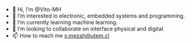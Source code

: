 - 👋 Hi, I’m @Vito-MH
- 👀 I’m interested in electronic, embedded systems and programming.
- 🌱 I’m currently learning machine learning.
- 💞️ I’m looking to collaborate on interface physical and digital.
- 📫 How to reach me v.mezah@utem.cl

<!---
Vito-MH/Vito-MH is a ✨ special ✨ repository because its `README.md` (this file) appears on your GitHub profile.
You can click the Preview link to take a look at your changes.
--->
